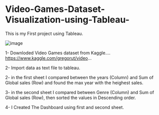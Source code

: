 # Video-Games-Dataset-Visualization-using-Tableau-

This is my First project using Tableau.





![image](https://github.com/sahar-hamdi/Video-Games-Dataset-Visualization-using-Tableau-/assets/93557883/bdcbe308-b00a-43dd-9ec8-5ea68b551059)







1- Downloded Video Games dataset from Kaggle.... https://www.kaggle.com/gregorut/video...

2- Import data as text file to tableau.

2- in the first sheet I compared between the years (Column) and Sum of Global sales (Row) and found the max year with the heighest sales.

3- in the second sheet I compared between Genre (Column) and Sum of Global sales (Row), then sorted the values in Descending order.

4- I Created The Dashboard using first and second sheet.
